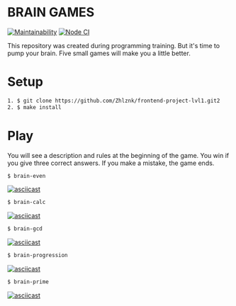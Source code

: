 # BRAIN GAMES
[![Maintainability](https://api.codeclimate.com/v1/badges/0ba060bd47cf967d5193/maintainability)](https://codeclimate.com/github/Zhlznk/frontend-project-lvl1/maintainability)
[![Node CI](https://github.com/Zhlznk/frontend-project-lvl1/workflows/Node%20CI/badge.svg)](https://github.com/Zhlznk/frontend-project-lvl1/actions)

This repository was created during programming training. But it's time to pump your brain. Five small games will make you a little better.
# Setup
```sh
1. $ git clone https://github.com/Zhlznk/frontend-project-lvl1.git2
2. $ make install
```
# Play
You will see a description and rules at the beginning of the game. You win if you give three correct answers. If you make a mistake, the game ends.

```sh
$ brain-even
```
[![asciicast](https://asciinema.org/a/czoxdxHSERhjsrBkMylfHLwyc.svg)](https://asciinema.org/a/czoxdxHSERhjsrBkMylfHLwyc)

```sh
$ brain-calc
```
[![asciicast](https://asciinema.org/a/7DH9hzxDNGzqi22PNN2edWrZ9.svg)](https://asciinema.org/a/7DH9hzxDNGzqi22PNN2edWrZ9)

```sh
$ brain-gcd
```
[![asciicast](https://asciinema.org/a/Tal5nrRGYrUiiiU1l6pM9EES6.svg)](https://asciinema.org/a/Tal5nrRGYrUiiiU1l6pM9EES6)

```sh
$ brain-progression
```
[![asciicast](https://asciinema.org/a/jbSzX3Zl1hnWbP10etQw2V5Jd.svg)](https://asciinema.org/a/jbSzX3Zl1hnWbP10etQw2V5Jd)

```sh
$ brain-prime
```
[![asciicast](https://asciinema.org/a/DfSMvfnX09VB7oB5Y0t3ZtvbF.svg)](https://asciinema.org/a/DfSMvfnX09VB7oB5Y0t3ZtvbF)

